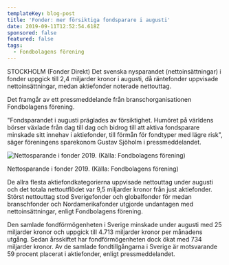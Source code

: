 ```yaml
---
templateKey: blog-post
title: 'Fonder: mer försiktiga fondsparare i augusti'
date: 2019-09-11T12:52:54.618Z
sponsored: false
featured: false
tags:
  - Fondbolagens förening
---
```

STOCKHOLM (Fonder Direkt) Det svenska nysparandet (nettoinsättningar) i fonder uppgick till 2,4 miljarder kronor i augusti, då räntefonder uppvisade nettoinsättningar, medan aktiefonder noterade nettouttag.



Det framgår av ett pressmeddelande från branschorganisationen Fondbolagens förening.



"Fondsparandet i augusti präglades av försiktighet. Humöret på världens börser växlade från dag till dag och bidrog till att aktiva fondsparare minskade sitt innehav i aktiefonder, till förmån för fondtyper med lägre risk", säger föreningens sparekonom Gustav Sjöholm i pressmeddelandet.

![Nettosparande i fonder 2019. (Källa: Fondbolagens förening)](/img/fondsparande-aug.png "Nettosparande i fonder 2019. (Källa: Fondbolagens förening)")

<span class="image-caption">Nettosparande i fonder 2019. (Källa: Fondbolagens förening)</span>

De allra flesta aktiefondkategorierna uppvisade nettouttag under augusti och det totala nettoutflödet var 9,5 miljarder kronor från just aktiefonder. Störst nettouttag stod Sverigefonder och globalfonder för medan branschfonder och Nordamerikafonder utgjorde undantagen med nettoinsättningar, enligt Fondbolagens förening.



Den samlade fondförmögenheten i Sverige minskade under augusti med 25 miljarder kronor och uppgick till 4.713 miljarder kronor per månadens utgång. Sedan årsskiftet har fondförmögenheten dock ökat med 734 miljarder kronor. Av de samlade fondtillgångarna i Sverige är motsvarande 59 procent placerat i aktiefonder, enligt pressmeddelandet.
